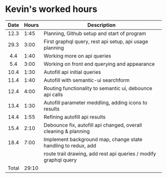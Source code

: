 # Kevin's worked hours

| Date  | Hours | Description                                                     |
| :---: | ----- | --------------------------------------------------------------- |
| 12.3  | 1:45  | Planning, Github setup and start of program                     |
| 29.3  | 3:00  | First graphql query, rest api setup, api usage planning         |
|  4.4  | 1:40  | Working more on api queries                                     |
|  5.4  | 3:00  | Working on front end querying and appearance                    |
| 10.4  | 1:30  | Autofill api initial queries                                    |
| 11.4  | 1:40  | Autofill with semantic-ui searchform                            |
| 12.4  | 4:00  | Routing functionality to semantic ui, debounce api calls        |
| 13.4  | 1:30  | Autofill parameter meddling, adding icons to results            |
| 14.4  | 1:55  | Refining autofill api results                                   |
| 15.4  | 2:10  | Debounce fix, autofill api changed, overall cleaning & planning |
| 18.4  | 7:00  | Implement background map, change state handling to redux, add   |
|       |       | route trail drawing, add rest api queries / modify graphql query|
| Total | 29:10 |                                                                 |
